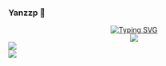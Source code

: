 ### Yanzzp 👋

<!--
**Yanzzp/Yanzzp** is a ✨ _special_ ✨ repository because its `README.md` (this file) appears on your GitHub profile.

Here are some ideas to get you started:

- 🔭 I’m currently working on ...
- 🌱 I’m currently learning ...
- 👯 I’m looking to collaborate on ...
- 🤔 I’m looking for help with ...
- 💬 Ask me about ...
- 📫 How to reach me: ...
- 😄 Pronouns: ...
- ⚡ Fun fact: ...
-->

<!-- dynamic typing effect 动态打字效果 -->

<div align="center">
  <a href="https://github.com/Yanzzp">
    <img src="https://readme-typing-svg.herokuapp.com?font=Fira+Code&weight=600&pause=1000&color=70F739&width=435&separator=%3D&lines=std%3A%3Acout%3C%3C+%22Hello+world!%22+%3C%3C+endl;" alt="Typing SVG" />
  </a>
</div>

<div align="center"><img src="https://cdn.jsdelivr.net/gh/Yanzzp/Yanzzp/assets/github-contribution-grid-snake.svg" /></div>

<div class="center">
    <img src="https://github-readme-stats.vercel.app/api?username=Yanzzp&show_icons=true&theme=tokyonight" class="image"/>
</div>

<div >
        <img
                src="https://github-readme-activity-graph.vercel.app/graph?username=Yanzzp&theme=xcode" class="image"/>
    </div>


